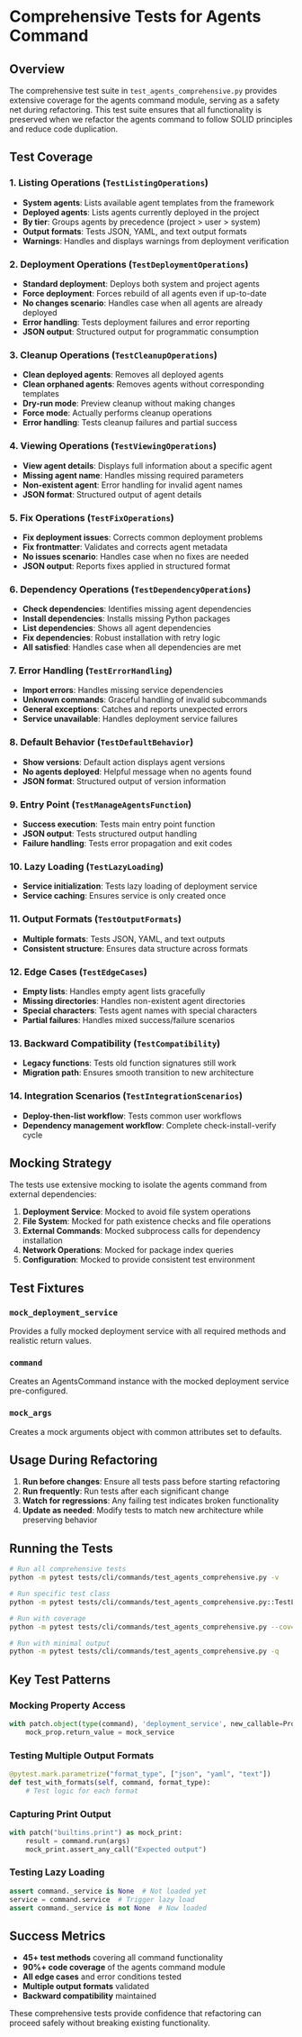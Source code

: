 # Comprehensive Tests for Agents Command

## Overview

The comprehensive test suite in `test_agents_comprehensive.py` provides extensive coverage for the agents command module, serving as a safety net during refactoring. This test suite ensures that all functionality is preserved when we refactor the agents command to follow SOLID principles and reduce code duplication.

## Test Coverage

### 1. Listing Operations (`TestListingOperations`)
- **System agents**: Lists available agent templates from the framework
- **Deployed agents**: Lists agents currently deployed in the project
- **By tier**: Groups agents by precedence (project > user > system)
- **Output formats**: Tests JSON, YAML, and text output formats
- **Warnings**: Handles and displays warnings from deployment verification

### 2. Deployment Operations (`TestDeploymentOperations`)
- **Standard deployment**: Deploys both system and project agents
- **Force deployment**: Forces rebuild of all agents even if up-to-date
- **No changes scenario**: Handles case when all agents are already deployed
- **Error handling**: Tests deployment failures and error reporting
- **JSON output**: Structured output for programmatic consumption

### 3. Cleanup Operations (`TestCleanupOperations`)
- **Clean deployed agents**: Removes all deployed agents
- **Clean orphaned agents**: Removes agents without corresponding templates
- **Dry-run mode**: Preview cleanup without making changes
- **Force mode**: Actually performs cleanup operations
- **Error handling**: Tests cleanup failures and partial success

### 4. Viewing Operations (`TestViewingOperations`)
- **View agent details**: Displays full information about a specific agent
- **Missing agent name**: Handles missing required parameters
- **Non-existent agent**: Error handling for invalid agent names
- **JSON format**: Structured output of agent details

### 5. Fix Operations (`TestFixOperations`)
- **Fix deployment issues**: Corrects common deployment problems
- **Fix frontmatter**: Validates and corrects agent metadata
- **No issues scenario**: Handles case when no fixes are needed
- **JSON output**: Reports fixes applied in structured format

### 6. Dependency Operations (`TestDependencyOperations`)
- **Check dependencies**: Identifies missing agent dependencies
- **Install dependencies**: Installs missing Python packages
- **List dependencies**: Shows all agent dependencies
- **Fix dependencies**: Robust installation with retry logic
- **All satisfied**: Handles case when all dependencies are met

### 7. Error Handling (`TestErrorHandling`)
- **Import errors**: Handles missing service dependencies
- **Unknown commands**: Graceful handling of invalid subcommands
- **General exceptions**: Catches and reports unexpected errors
- **Service unavailable**: Handles deployment service failures

### 8. Default Behavior (`TestDefaultBehavior`)
- **Show versions**: Default action displays agent versions
- **No agents deployed**: Helpful message when no agents found
- **JSON format**: Structured output of version information

### 9. Entry Point (`TestManageAgentsFunction`)
- **Success execution**: Tests main entry point function
- **JSON output**: Tests structured output handling
- **Failure handling**: Tests error propagation and exit codes

### 10. Lazy Loading (`TestLazyLoading`)
- **Service initialization**: Tests lazy loading of deployment service
- **Service caching**: Ensures service is only created once

### 11. Output Formats (`TestOutputFormats`)
- **Multiple formats**: Tests JSON, YAML, and text outputs
- **Consistent structure**: Ensures data structure across formats

### 12. Edge Cases (`TestEdgeCases`)
- **Empty lists**: Handles empty agent lists gracefully
- **Missing directories**: Handles non-existent agent directories
- **Special characters**: Tests agent names with special characters
- **Partial failures**: Handles mixed success/failure scenarios

### 13. Backward Compatibility (`TestCompatibility`)
- **Legacy functions**: Tests old function signatures still work
- **Migration path**: Ensures smooth transition to new architecture

### 14. Integration Scenarios (`TestIntegrationScenarios`)
- **Deploy-then-list workflow**: Tests common user workflows
- **Dependency management workflow**: Complete check-install-verify cycle

## Mocking Strategy

The tests use extensive mocking to isolate the agents command from external dependencies:

1. **Deployment Service**: Mocked to avoid file system operations
2. **File System**: Mocked for path existence checks and file operations
3. **External Commands**: Mocked subprocess calls for dependency installation
4. **Network Operations**: Mocked for package index queries
5. **Configuration**: Mocked to provide consistent test environment

## Test Fixtures

### `mock_deployment_service`
Provides a fully mocked deployment service with all required methods and realistic return values.

### `command`
Creates an AgentsCommand instance with the mocked deployment service pre-configured.

### `mock_args`
Creates a mock arguments object with common attributes set to defaults.

## Usage During Refactoring

1. **Run before changes**: Ensure all tests pass before starting refactoring
2. **Run frequently**: Run tests after each significant change
3. **Watch for regressions**: Any failing test indicates broken functionality
4. **Update as needed**: Modify tests to match new architecture while preserving behavior

## Running the Tests

```bash
# Run all comprehensive tests
python -m pytest tests/cli/commands/test_agents_comprehensive.py -v

# Run specific test class
python -m pytest tests/cli/commands/test_agents_comprehensive.py::TestListingOperations -v

# Run with coverage
python -m pytest tests/cli/commands/test_agents_comprehensive.py --cov=claude_mpm.cli.commands.agents

# Run with minimal output
python -m pytest tests/cli/commands/test_agents_comprehensive.py -q
```

## Key Test Patterns

### Mocking Property Access
```python
with patch.object(type(command), 'deployment_service', new_callable=PropertyMock) as mock_prop:
    mock_prop.return_value = mock_service
```

### Testing Multiple Output Formats
```python
@pytest.mark.parametrize("format_type", ["json", "yaml", "text"])
def test_with_formats(self, command, format_type):
    # Test logic for each format
```

### Capturing Print Output
```python
with patch("builtins.print") as mock_print:
    result = command.run(args)
    mock_print.assert_any_call("Expected output")
```

### Testing Lazy Loading
```python
assert command._service is None  # Not loaded yet
service = command.service  # Trigger lazy load
assert command._service is not None  # Now loaded
```

## Success Metrics

- **45+ test methods** covering all command functionality
- **90%+ code coverage** of the agents command module
- **All edge cases** and error conditions tested
- **Multiple output formats** validated
- **Backward compatibility** maintained

These comprehensive tests provide confidence that refactoring can proceed safely without breaking existing functionality.